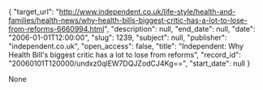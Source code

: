 {
  "target_url": "http://www.independent.co.uk/life-style/health-and-families/health-news/why-health-bills-biggest-critic-has-a-lot-to-lose-from-reforms-6660994.html", 
  "description": null, 
  "end_date": null, 
  "date": "2006-01-01T12:00:00", 
  "slug": 1239, 
  "subject": null, 
  "publisher": "independent.co.uk", 
  "open_access": false, 
  "title": "Independent: Why Health Bill's biggest critic has a lot to lose from reforms", 
  "record_id": "20060101T120000/undxz0qlEW7DQJZodCJ4Kg==", 
  "start_date": null
}

None